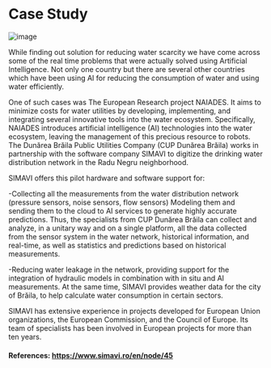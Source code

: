 # Case Study

![image](https://user-images.githubusercontent.com/98547478/160381339-0003966f-4400-49ec-a395-d196b21bc218.png)


While finding out solution for reducing water scarcity we have come across some of the real time problems that were actually solved using Artificial Intelligence.
Not only one country but there are several other countries which have been using AI for reducing the consumption of water and using water efficiently.

One of such cases was The European Research project NAIADES. It aims to minimize costs for water utilities by developing, implementing, and integrating several innovative tools into the water ecosystem. Specifically, NAIADES introduces artificial intelligence (AI) technologies into the water ecosystem, leaving the management of this precious resource to robots. The Dunărea Brăila Public Utilities Company (CUP Dunărea Brăila) works in partnership with the software company SIMAVI to digitize the drinking water distribution network in the Radu Negru neighborhood.

SIMAVI offers this pilot hardware and software support for:

-Collecting all the measurements from the water distribution network (pressure sensors, noise sensors, flow sensors)
Modeling them and sending them to the cloud to AI services to generate highly accurate predictions. Thus, the specialists from CUP Dunărea Brăila can collect and analyze, in a unitary way and on a single platform, all the data collected from the sensor system in the water network, historical information, and real-time, as well as statistics and predictions based on historical measurements.

-Reducing water leakage in the network, providing support for the integration of hydraulic models in combination with in situ and AI measurements.
At the same time, SIMAVI provides weather data for the city of Brăila, to help calculate water consumption in certain sectors.

SIMAVI has extensive experience in projects developed for European Union organizations, the European Commission, and the Council of Europe. Its team of specialists has been involved in European projects for more than ten years.



#### References: https://www.simavi.ro/en/node/45
